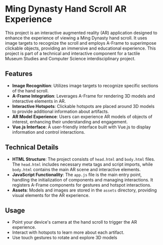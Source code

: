 # Ming Dynasty Hand Scroll AR Experience

This project is an interactive augmented reality (AR) application designed to enhance the experience of viewing a Ming Dynasty hand scroll. It uses image targets to recognize the scroll and employs A-Frame to superimpose clickable objects, providing an immersive and educational experience. This project is part of a technical and interactive component for a tactile Museum Studies and Computer Science interdisciplinary project.

## Features

- **Image Recognition**: Utilizes image targets to recognize specific sections of the hand scroll.
- **A-Frame Integration**: Leverages A-Frame for rendering 3D models and interactive elements in AR.
- **Interactive Hotspots**: Clickable hotspots are placed around 3D models to provide additional information about artifacts.
- **AR Model Experience**: Users can experience AR models of objects of interest, enhancing their understanding and engagement.
- **Vue.js Interface**: A user-friendly interface built with Vue.js to display information and control interactions.

## Technical Details

- **HTML Structure**: The project consists of `head.html` and `body.html` files. The `head.html` includes necessary meta tags and script imports, while `body.html` contains the main AR scene and interactive elements.
- **JavaScript Functionality**: The `app.js` file is the main entry point, handling the initialization of components and managing interactions. It registers A-Frame components for gestures and hotspot interactions.
- **Assets**: Models and images are stored in the `assets` directory, providing visual elements for the AR experience.

## Usage

- Point your device's camera at the hand scroll to trigger the AR experience.
- Interact with hotspots to learn more about each artifact.
- Use touch gestures to rotate and explore 3D models
